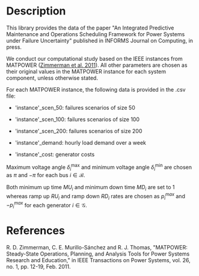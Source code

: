 # Description

This library provides the data of the paper "An Integrated Predictive Maintenance and Operations Scheduling Framework for Power Systems under Failure Uncertainty" published in INFORMS Journal on Computing, in press.


We conduct our computational study based on the IEEE instances from MATPOWER ([Zimmerman et al. 2011](https://ieeexplore.ieee.org/document/5491276)). All other parameters are chosen as their original values in the MATPOWER instance for each system component, unless otherwise stated. 


For each MATPOWER instance, the following data is provided in the .csv file:

  * 'instance'_scen_50: failures scenarios of size 50
  
  * 'instance'_scen_100: failures scenarios of size 100
  
  * 'instance'_scen_200: failures scenarios of size 200
  
  * 'instance'_demand: hourly load demand over a week
  
  * 'instance'_cost: generator costs


Maximum voltage angle ${\delta}^{\max}_i$ and minimum voltage angle ${\delta}^{\min}_i$ are chosen as $\pi$ and $-\pi$ for each bus $i \in \mathcal{B}$.


Both minimum up time $MU_i$ and minimum down time $MD_i$ are set to $1$ whereas ramp up $RU_i$ and ramp down $RD_i$ rates are chosen as $p_i^{max}$ and $-p_i^{max}$ for each generator $i \in \mathcal{G}$.

# References

R. D. Zimmerman, C. E. Murillo-Sánchez and R. J. Thomas, "MATPOWER: Steady-State Operations, Planning, and Analysis Tools for Power Systems Research and Education," in IEEE Transactions on Power Systems, vol. 26, no. 1, pp. 12-19, Feb. 2011.

